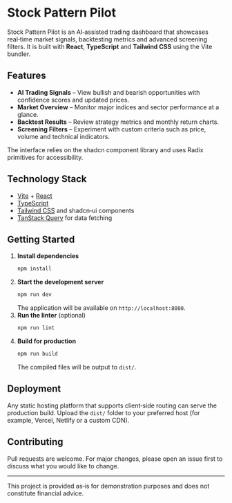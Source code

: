 # Stock Pattern Pilot

Stock Pattern Pilot is an AI‑assisted trading dashboard that showcases real‑time market signals, backtesting metrics and advanced screening filters. It is built with **React**, **TypeScript** and **Tailwind CSS** using the Vite bundler.

## Features

- **AI Trading Signals** – View bullish and bearish opportunities with confidence scores and updated prices.
- **Market Overview** – Monitor major indices and sector performance at a glance.
- **Backtest Results** – Review strategy metrics and monthly return charts.
- **Screening Filters** – Experiment with custom criteria such as price, volume and technical indicators.

The interface relies on the shadcn component library and uses Radix primitives for accessibility.

## Technology Stack

- [Vite](https://vitejs.dev/) + [React](https://react.dev/)
- [TypeScript](https://www.typescriptlang.org/)
- [Tailwind CSS](https://tailwindcss.com/) and shadcn‑ui components
- [TanStack Query](https://tanstack.com/query/latest) for data fetching

## Getting Started

1. **Install dependencies**
   ```bash
   npm install
   ```
2. **Start the development server**
   ```bash
   npm run dev
   ```
   The application will be available on `http://localhost:8080`.
3. **Run the linter** (optional)
   ```bash
   npm run lint
   ```
4. **Build for production**
   ```bash
   npm run build
   ```
   The compiled files will be output to `dist/`.

## Deployment

Any static hosting platform that supports client‑side routing can serve the production build. Upload the `dist/` folder to your preferred host (for example, Vercel, Netlify or a custom CDN).

## Contributing

Pull requests are welcome. For major changes, please open an issue first to discuss what you would like to change.

---

This project is provided as‑is for demonstration purposes and does not constitute financial advice.
